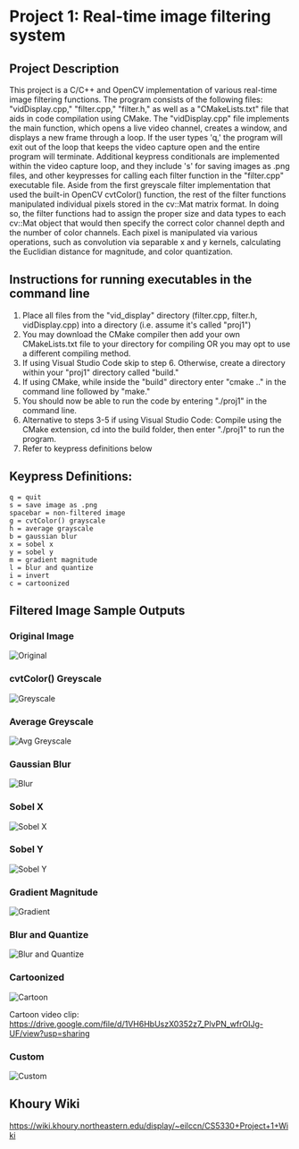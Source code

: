 # Project 1: Real-time image filtering system

## Project Description

This project is a C/C++ and OpenCV implementation of various real-time image filtering functions. The program consists of the following files: "vidDisplay.cpp," "filter.cpp," "filter.h," as well as a "CMakeLists.txt" file that aids in code compilation using CMake. The "vidDisplay.cpp" file implements the main function, which opens a live video channel, creates a window, and displays a new frame through a loop. If the user types 'q,' the program will exit out of the loop that keeps the video capture open and the entire program will terminate. Additional keypress conditionals are implemented within the video capture loop, and they include 's' for saving images as .png files, and other keypresses for calling each filter function in the "filter.cpp" executable file. Aside from the first greyscale filter implementation that used the built-in OpenCV cvtColor() function, the rest of the filter functions manipulated individual pixels stored in the cv::Mat matrix format. In doing so, the filter functions had to assign the proper size and data types to each cv::Mat object that would then specify the correct color channel depth and the number of color channels. Each pixel is manipulated via various operations, such as convolution via separable x and y kernels, calculating the Euclidian distance for magnitude, and color quantization. 

## Instructions for running executables in the command line

1. Place all files from the "vid_display" directory (filter.cpp, filter.h, vidDisplay.cpp) into a directory (i.e. assume it's called "proj1") <br />
2. You may download the CMake compiler then add your own CMakeLists.txt file to your directory for compiling OR you may opt to use a different compiling method.
3. If using Visual Studio Code skip to step 6. Otherwise, create a directory within your "proj1" directory called "build."<br />
4. If using CMake, while inside the "build" directory enter "cmake .." in the command line followed by "make." <br />
5. You should now be able to run the code by entering "./proj1" in the command line. <br />
6. Alternative to steps 3-5 if using Visual Studio Code: Compile using the CMake extension, cd into the build folder, then enter "./proj1" to run the program. <br />
7. Refer to keypress definitions below 

## Keypress Definitions:
```
q = quit
s = save image as .png
spacebar = non-filtered image
g = cvtColor() grayscale
h = average grayscale
b = gaussian blur
x = sobel x
y = sobel y
m = gradient magnitude
l = blur and quantize
i = invert
c = cartoonized
```

## Filtered Image Sample Outputs

### Original Image

![Original](image_samples/lamp0.png)

### cvtColor() Greyscale

![Greyscale](image_samples/lamp1.png)

### Average Greyscale
![Avg Greyscale](image_samples/lamp2.png)

### Gaussian Blur
![Blur](image_samples/lamp3.png)

### Sobel X
![Sobel X](image_samples/lamp4.png)

### Sobel Y
![Sobel Y](image_samples/lamp5.png)

### Gradient Magnitude
![Gradient](image_samples/lamp6.png)

### Blur and Quantize
![Blur and Quantize](image_samples/lamp7.png)

### Cartoonized
![Cartoon](image_samples/lamp8.png)

Cartoon video clip: https://drive.google.com/file/d/1VH6HbUszX0352z7_PlvPN_wfrOIJg-UF/view?usp=sharing

### Custom
![Custom](image_samples/lamp9.png)

## Khoury Wiki
https://wiki.khoury.northeastern.edu/display/~eilccn/CS5330+Project+1+Wiki 

